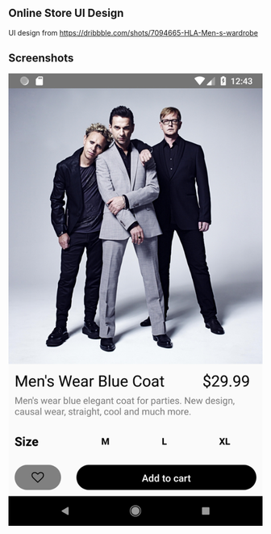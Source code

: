 ## Online Store UI Design

UI design from https://dribbble.com/shots/7094665-HLA-Men-s-wardrobe
    
## Screenshots
![Screenshot 1](https://github.com/Arsalwali/OnlineStoreUIDesign/blob/master/screenshots/Screenshot_1568058234.png)